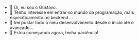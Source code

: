 - 👋 Oi, eu sou o Gustavo.
- 👀 Tenho interesse em entrar no mundo da programação, mais especificamento no beckend  ...
- 🌱 Irei postar todo o meu desenvolvimento desde o inicio até o avançado...
- 💞️ Estou começando agora, tenha paciência! 
<!---
GustavoMS1/GustavoMS1 is a ✨ special ✨ repository because its `README.md` (this file) appears on your GitHub profile.
You can click the Preview link to take a look at your changes.
--->
